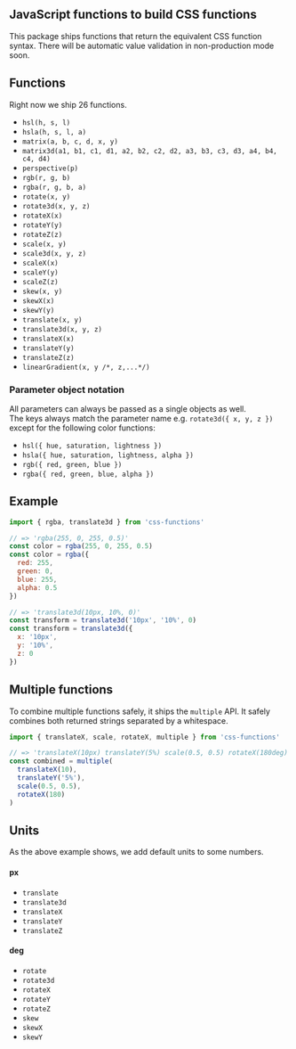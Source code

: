 ## JavaScript functions to build CSS functions

This package ships functions that return the equivalent CSS function syntax.
There will be automatic value validation in non-production mode soon.

## Functions
Right now we ship 26 functions.<br>

* `hsl(h, s, l)`
* `hsla(h, s, l, a)`
* `matrix(a, b, c, d, x, y)`
* `matrix3d(a1, b1, c1, d1, a2, b2, c2, d2, a3, b3, c3, d3, a4, b4, c4, d4)`
* `perspective(p)`
* `rgb(r, g, b)`
* `rgba(r, g, b, a)`
* `rotate(x, y)`
* `rotate3d(x, y, z)`
* `rotateX(x)`
* `rotateY(y)`
* `rotateZ(z)`
* `scale(x, y)`
* `scale3d(x, y, z)`
* `scaleX(x)`
* `scaleY(y)`
* `scaleZ(z)`
* `skew(x, y)`
* `skewX(x)`
* `skewY(y)`
* `translate(x, y)`
* `translate3d(x, y, z)`
* `translateX(x)`
* `translateY(y)`
* `translateZ(z)`
* `linearGradient(x, y /*, z,...*/)`

### Parameter object notation
All parameters can always be passed as a single objects as well.<br>
The keys always match the parameter name e.g. `rotate3d({ x, y, z })` except for the following color functions:

* `hsl({ hue, saturation, lightness })`
* `hsla({ hue, saturation, lightness, alpha })`
* `rgb({ red, green, blue })`
* `rgba({ red, green, blue, alpha })`

## Example
```javascript
import { rgba, translate3d } from 'css-functions'

// => 'rgba(255, 0, 255, 0.5)'
const color = rgba(255, 0, 255, 0.5)
const color = rgba({
  red: 255,
  green: 0,
  blue: 255,
  alpha: 0.5
})

// => 'translate3d(10px, 10%, 0)'
const transform = translate3d('10px', '10%', 0)
const transform = translate3d({
  x: '10px',
  y: '10%',
  z: 0
})
```

## Multiple functions
To combine multiple functions safely, it ships the `multiple` API.
It safely combines both returned strings separated by a whitespace.

```javascript
import { translateX, scale, rotateX, multiple } from 'css-functions'

// => 'translateX(10px) translateY(5%) scale(0.5, 0.5) rotateX(180deg)'
const combined = multiple(
  translateX(10),
  translateY('5%'),
  scale(0.5, 0.5),
  rotateX(180)
)
```

## Units
As the above example shows, we add default units to some numbers.
#### px
* `translate`
* `translate3d`
* `translateX`
* `translateY`
* `translateZ`

#### deg
* `rotate`
* `rotate3d`
* `rotateX`
* `rotateY`
* `rotateZ`
* `skew`
* `skewX`
* `skewY`
